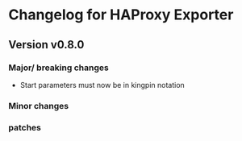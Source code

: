 # Changelog for HAProxy Exporter
## Version v0.8.0
### Major/ breaking changes
* Start parameters must now be in kingpin notation
### Minor changes
### patches
